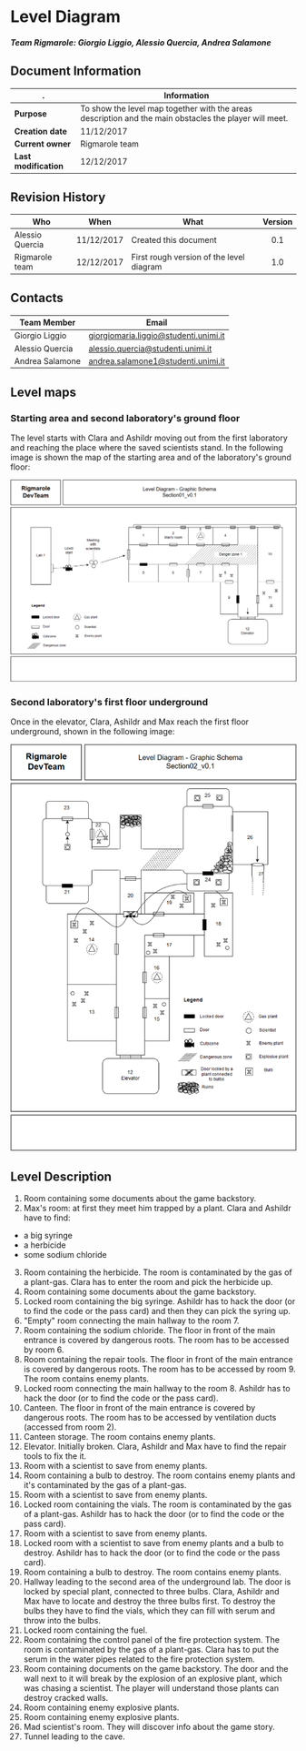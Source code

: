 # Level Diagram
##### Team Rigmarole: Giorgio Liggio, Alessio Quercia, Andrea Salamone

## Document Information
. | Information
------------ | -------------
**Purpose** | To show the level map together with the areas description and the main obstacles the player will meet.
**Creation date** | 11/12/2017
**Current owner** | Rigmarole team
**Last modification** | 12/12/2017

## **Revision History**

Who | When | What | Version
------------    | :-------------: | ------------ | :-------------:
Alessio Quercia | 11/12/2017 | Created this document | 0.1
Rigmarole team | 12/12/2017 | First rough version of the level diagram | 1.0


## **Contacts**

Team Member | Email
------------ | -------------
Giorgio Liggio | giorgiomaria.liggio@studenti.unimi.it
Alessio Quercia | alessio.quercia@studenti.unimi.it
Andrea Salamone | andrea.salamone1@studenti.unimi.it



## Level maps

### Starting area and second laboratory's ground floor

The level starts with Clara and Ashildr moving out from the first laboratory and reaching the place where the saved scientists stand. In the following image is shown the map of the starting area and of the laboratory's ground floor:

![Parte_1](LevelSchema1.PNG?raw=true)

### Second laboratory's first floor underground

Once in the elevator, Clara, Ashildr and Max reach the first floor underground, shown in the following image:

![Parte_2](LevelSchema2.PNG?raw=true)

## Level Description
1. Room containing some documents about the game backstory.
2. Max's room: at first they meet him trapped by a plant. Clara and Ashildr have to find:
 - a big syringe
 - a herbicide
 - some sodium chloride
3. Room containing the herbicide. The room is contaminated by the gas of a plant-gas. Clara has to enter the room and pick the herbicide up.
4. Room containing some documents about the game backstory.
5. Locked room containing the big syringe. Ashildr has to hack the door (or to find the code or the pass card) and then they can pick the syring up.
6. "Empty" room connecting the main hallway to the room 7.
7. Room containing the sodium chloride. The floor in front of the main entrance is covered by dangerous roots. The room has to be accessed by room 6.
8. Room containing the repair tools. The floor in front of the main entrance is covered by dangerous roots. The room has to be accessed by room 9. The room contains enemy plants.
9. Locked room connecting the main hallway to the room 8. Ashildr has to hack the door (or to find the code or the pass card).
10. Canteen. The floor in front of the main entrance is covered by dangerous roots. The room has to be accessed by ventilation ducts (accessed from room 2).
11. Canteen storage. The room contains enemy plants.
12. Elevator. Initially broken. Clara, Ashildr and Max have to find the repair tools to fix the it.
13. Room with a scientist to save from enemy plants.
14. Room containing a bulb to destroy. The room contains enemy plants and it's contaminated by the gas of a plant-gas.
15. Room with a scientist to save from enemy plants.
16. Locked room containing the vials. The room is contaminated by the gas of a plant-gas. Ashildr has to hack the door (or to find the code or the pass card).
17. Room with a scientist to save from enemy plants.
18. Locked room with a scientist to save from enemy plants and a bulb to destroy. Ashildr has to hack the door (or to find the code or the pass card).
19. Room containing a bulb to destroy. The room contains enemy plants.
20. Hallway leading to the second area of the underground lab. The door is locked by special plant, connected to three bulbs. Clara, Ashildr and Max have to locate and destroy the three bulbs first. To destroy the bulbs they have to find the vials, which they can fill with serum and throw into the bulbs.
21. Locked room containing the fuel.
22. Room containing the control panel of the fire protection system. The room is contaminated by the gas of a plant-gas. Clara has to put the serum in the water pipes related to the fire protection system.
23. Room containing documents on the game backstory. The door and the wall next to it will break by the explosion of an explosive plant, which was chasing a scientist. The player will understand those plants can destroy cracked walls.
24. Room containing enemy explosive plants.
25. Room containing enemy explosive plants.
26. Mad scientist's room. They will discover info about the game story.
27. Tunnel leading to the cave.

